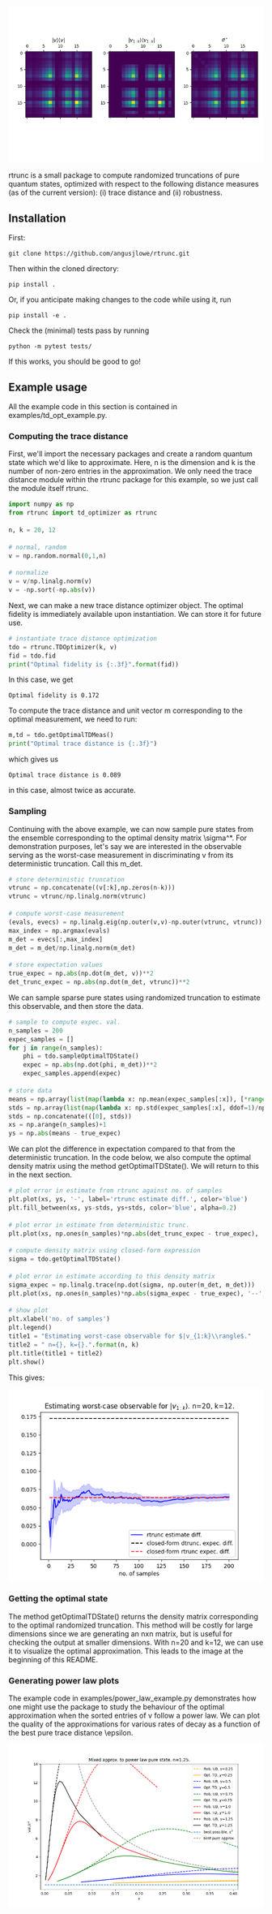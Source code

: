 ![trunc_visualization_1.png](static/img/trunc_visualization_1.png)

rtrunc is a small package to compute randomized truncations of
pure quantum states, optimized with respect to the following distance measures
(as of the current version): (i) trace distance and (ii) robustness.

## Installation

First:

```console
git clone https://github.com/angusjlowe/rtrunc.git
```
Then within the cloned directory:

```console
pip install .
```

Or, if you anticipate making changes to the code while using it,
run

```console
pip install -e .
```

Check the (minimal) tests pass by running

```console
python -m pytest tests/
```

If this works, you should be good to go!

## Example usage

All the example code in this section is contained in examples/td_opt_example.py.

### Computing the trace distance
First, we'll import the necessary packages and create a random quantum
state which we'd like to approximate. Here, n is the dimension and k is the
number of non-zero entries in the approximation. We only need the
trace distance module within the rtrunc package for this example, so we
just call the module itself rtrunc.

```python
import numpy as np
from rtrunc import td_optimizer as rtrunc

n, k = 20, 12

# normal, random
v = np.random.normal(0,1,n)

# normalize
v = v/np.linalg.norm(v)
v = -np.sort(-np.abs(v))
```

Next, we can make a new trace distance optimizer object. The optimal
fidelity is immediately available upon instantiation. We can store it for future use.

```python
# instantiate trace distance optimization
tdo = rtrunc.TDOptimizer(k, v)
fid = tdo.fid
print("Optimal fidelity is {:.3f}".format(fid))
```
In this case, we get

```console
Optimal fidelity is 0.172
```

To compute the trace distance and unit vector m corresponding to
the optimal measurement, we need to run:

```python
m,td = tdo.getOptimalTDMeas()
print("Optimal trace distance is {:.3f}")
```
which gives us

```console
Optimal trace distance is 0.089
```
in this case, almost twice as accurate.


### Sampling

Continuing with the above example, we can now sample pure states
from the ensemble corresponding to the optimal density matrix \sigma^*.
For demonstration purposes, let's say we are interested in the observable
serving as the worst-case measurement in discriminating v from its
deterministic truncation. Call this m_det.

```python
# store deterministic truncation
vtrunc = np.concatenate((v[:k],np.zeros(n-k)))
vtrunc = vtrunc/np.linalg.norm(vtrunc)

# compute worst-case measurement
(evals, evecs) = np.linalg.eig(np.outer(v,v)-np.outer(vtrunc, vtrunc))
max_index = np.argmax(evals)
m_det = evecs[:,max_index]
m_det = m_det/np.linalg.norm(m_det)

# store expectation values
true_expec = np.abs(np.dot(m_det, v))**2
det_trunc_expec = np.abs(np.dot(m_det, vtrunc))**2
```

We can sample sparse pure states using randomized truncation to estimate
this observable, and then store the data.

```python
# sample to compute expec. val.
n_samples = 200
expec_samples = []
for j in range(n_samples):
    phi = tdo.sampleOptimalTDState()
    expec = np.abs(np.dot(phi, m_det))**2
    expec_samples.append(expec)

# store data
means = np.array(list(map(lambda x: np.mean(expec_samples[:x]), [*range(1,n_samples+1)])))
stds = np.array(list(map(lambda x: np.std(expec_samples[:x], ddof=1)/np.sqrt(x), [*range(2,n_samples+1)])))
stds = np.concatenate(([0], stds))
xs = np.arange(n_samples)+1
ys = np.abs(means - true_expec)
```
We can plot the difference in expectation compared to that from the
deterministic truncation. In the code below, we also compute the optimal
density matrix using the method getOptimalTDState(). We will return
to this in the next section.

```python
# plot error in estimate from rtrunc against no. of samples
plt.plot(xs, ys, '-', label='rtrunc estimate diff.', color='blue')
plt.fill_between(xs, ys-stds, ys+stds, color='blue', alpha=0.2)

# plot error in estimate from deterministic trunc.
plt.plot(xs, np.ones(n_samples)*np.abs(det_trunc_expec - true_expec), '--', color='black', label='closed-form dtrunc. expec. diff.')

# compute density matrix using closed-form expression
sigma = tdo.getOptimalTDState()

# plot error in estimate according to this density matrix
sigma_expec = np.linalg.trace(np.dot(sigma, np.outer(m_det, m_det)))
plt.plot(xs, np.ones(n_samples)*np.abs(sigma_expec - true_expec), '--', color='red', label='closed-form rtrunc expec. diff.')

# show plot
plt.xlabel('no. of samples')
plt.legend()
title1 = "Estimating worst-case observable for $|v_{1:k}\\rangle$."
title2 = " n={}, k={}.".format(n, k)
plt.title(title1 + title2)
plt.show()
```

This gives:

![trunc_estimate_img](static/img/trunc_estimate_1.png)


### Getting the optimal state

The method getOptimalTDState() returns the density matrix corresponding
to the optimal randomized truncation. This method will be costly for large
dimensions since we are generating an nxn matrix, but is useful for checking
the output at smaller dimensions. With n=20 and k=12, we can use it to
visualize the optimal approximation. This leads to the image at the
beginning of this README.

### Generating power law plots

The example code in examples/power_law_example.py demonstrates how one
might use the package to study the behaviour of the optimal approximation
when the sorted entries of v follow a power law. We can plot the quality of
the approximations for various rates of decay as a function of the best pure
trace distance \epsilon.

![power_law_plot](static/img/power_law_plot_1.png)


